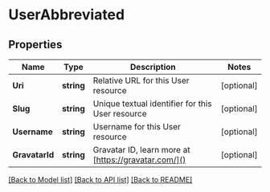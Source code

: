 # UserAbbreviated

## Properties

Name | Type | Description | Notes
------------ | ------------- | ------------- | -------------
**Uri** | **string** | Relative URL for this User resource | [optional] 
**Slug** | **string** | Unique textual identifier for this User resource | [optional] 
**Username** | **string** | Username for this User resource | [optional] 
**GravatarId** | **string** | Gravatar ID, learn more at [https://gravatar.com/]() | [optional] 

[[Back to Model list]](../README.md#documentation-for-models) [[Back to API list]](../README.md#documentation-for-api-endpoints) [[Back to README]](../README.md)


